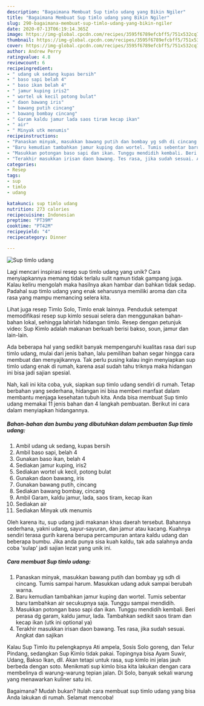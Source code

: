 ```yaml
---
description: "Bagaimana Membuat Sup timlo udang yang Bikin Ngiler"
title: "Bagaimana Membuat Sup timlo udang yang Bikin Ngiler"
slug: 290-bagaimana-membuat-sup-timlo-udang-yang-bikin-ngiler
date: 2020-07-13T06:19:14.365Z
image: https://img-global.cpcdn.com/recipes/3595f6789efcbff5/751x532cq70/sup-timlo-udang-foto-resep-utama.jpg
thumbnail: https://img-global.cpcdn.com/recipes/3595f6789efcbff5/751x532cq70/sup-timlo-udang-foto-resep-utama.jpg
cover: https://img-global.cpcdn.com/recipes/3595f6789efcbff5/751x532cq70/sup-timlo-udang-foto-resep-utama.jpg
author: Andrew Perry
ratingvalue: 4.8
reviewcount: 6
recipeingredient:
- " udang uk sedang kupas bersih"
- " baso sapi belah 4"
- " baso ikan belah 4"
- " jamur kuping iris2"
- " wortel uk kecil potong bulat"
- " daon bawang iris"
- " bawang putih cincang"
- " bawang bombay cincang"
- " Garam kaldu jamur lada saos tiram kecap ikan"
- " air"
- " Minyak utk menumis"
recipeinstructions:
- "Panaskan minyak, masukkan bawang putih dan bombay yg sdh di cincang. Tumis sampai harum. Masukkan udang aduk sampai berubah warna."
- "Baru kemudian tambahkan jamur kuping dan wortel. Tumis sebentar baru tambahkan air secukupnya saja. Tunggu sampai mendidih."
- "Masukkan potongan baso sapi dan ikan. Tunggu mendidih kembali. Beri perasa dg garam, kaldu jamur, lada. Tambahkan sedikit saos tiram dan kecap ikan (utk ini optional ya)"
- "Terakhir masukkan irisan daon bawang. Tes rasa, jika sudah sesuai. Angkat dan sajikan"
categories:
- Resep
tags:
- sup
- timlo
- udang

katakunci: sup timlo udang 
nutrition: 273 calories
recipecuisine: Indonesian
preptime: "PT39M"
cooktime: "PT42M"
recipeyield: "4"
recipecategory: Dinner

---
```



![Sup timlo udang](https://img-global.cpcdn.com/recipes/3595f6789efcbff5/751x532cq70/sup-timlo-udang-foto-resep-utama.jpg)

Lagi mencari inspirasi resep sup timlo udang yang unik? Cara menyiapkannya memang tidak terlalu sulit namun tidak gampang juga. Kalau keliru mengolah maka hasilnya akan hambar dan bahkan tidak sedap. Padahal sup timlo udang yang enak seharusnya memiliki aroma dan cita rasa yang mampu memancing selera kita.

Lihat juga resep Timlo Solo, Timlo enak lainnya. Penduduk setempat memodifikasi resep sup kimlo sesuai selera dan menggunakan bahan-bahan lokal, sehingga lahirlah hidangan timlo. Resep dengan petunjuk video: Sup Kimlo adalah makanan berkuah berisi bakso, soun, jamur dan lain-lain.

Ada beberapa hal yang sedikit banyak mempengaruhi kualitas rasa dari sup timlo udang, mulai dari jenis bahan, lalu pemilihan bahan segar hingga cara membuat dan menyajikannya. Tak perlu pusing kalau ingin menyiapkan sup timlo udang enak di rumah, karena asal sudah tahu triknya maka hidangan ini bisa jadi sajian spesial.


Nah, kali ini kita coba, yuk, siapkan sup timlo udang sendiri di rumah. Tetap berbahan yang sederhana, hidangan ini bisa memberi manfaat dalam membantu menjaga kesehatan tubuh kita. Anda bisa membuat Sup timlo udang memakai 11 jenis bahan dan 4 langkah pembuatan. Berikut ini cara dalam menyiapkan hidangannya.

<!--inarticleads1-->

##### Bahan-bahan dan bumbu yang dibutuhkan dalam pembuatan Sup timlo udang:

1. Ambil  udang uk sedang, kupas bersih
1. Ambil  baso sapi, belah 4
1. Gunakan  baso ikan, belah 4
1. Sediakan  jamur kuping, iris2
1. Sediakan  wortel uk kecil, potong bulat
1. Gunakan  daon bawang, iris
1. Gunakan  bawang putih, cincang
1. Sediakan  bawang bombay, cincang
1. Ambil  Garam, kaldu jamur, lada, saos tiram, kecap ikan
1. Sediakan  air
1. Sediakan  Minyak utk menumis


Oleh karena itu, sup udang jadi makanan khas daerah tersebut. Bahannya sederhana, yakni udang, sayur-sayuran, dan jamur atau kacang. Kuahnya sendiri terasa gurih karena berupa percampuran antara kaldu udang dan beberapa bumbu. Jika anda punya sisa kuah kaldu, tak ada salahnya anda coba &#39;sulap&#39; jadi sajian lezat yang unik ini. 

<!--inarticleads2-->

##### Cara membuat Sup timlo udang:

1. Panaskan minyak, masukkan bawang putih dan bombay yg sdh di cincang. Tumis sampai harum. Masukkan udang aduk sampai berubah warna.
1. Baru kemudian tambahkan jamur kuping dan wortel. Tumis sebentar baru tambahkan air secukupnya saja. Tunggu sampai mendidih.
1. Masukkan potongan baso sapi dan ikan. Tunggu mendidih kembali. Beri perasa dg garam, kaldu jamur, lada. Tambahkan sedikit saos tiram dan kecap ikan (utk ini optional ya)
1. Terakhir masukkan irisan daon bawang. Tes rasa, jika sudah sesuai. Angkat dan sajikan


Kalau Sup Timlo itu pelengkapnya Ati ampela, Sosis Solo goreng, dan Telur Pindang, sedangkan Sup Kimlo tidak pakai. Topingnya bisa Ayam Suwir, Udang, Bakso Ikan, dll. Akan tetapi untuk rasa, sup kimlo ini jelas jauh berbeda dengan soto. Menikmati sup kimlo bisa kita lakukan dengan cara membelinya di warung-warung tepian jalan. Di Solo, banyak sekali warung yang menawarkan kuliner satu ini. 

Bagaimana? Mudah bukan? Itulah cara membuat sup timlo udang yang bisa Anda lakukan di rumah. Selamat mencoba!
